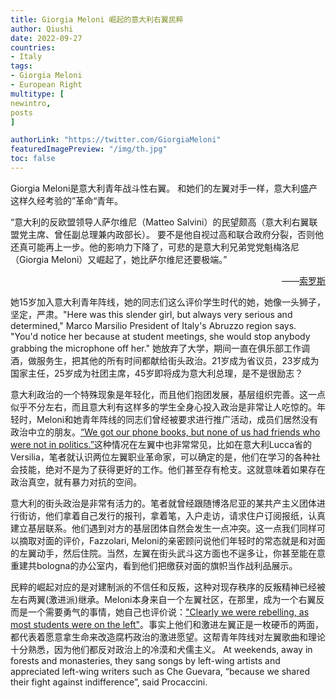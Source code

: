 ```yaml
---
title: Giorgia Meloni 崛起的意大利右翼民粹
author: Qiushi 
date: 2022-09-27
countries: 
- Italy
tags:
- Giorgia Meloni
- European Right
multitype: [
newintro,
posts
]

authorLink: "https://twitter.com/GiorgiaMeloni"
featuredImagePreview: "/img/th.jpg"
toc: false 
---
```


Giorgia Meloni是意大利青年战斗性右翼。
和她们的左翼对手一样，意大利盛产这样久经考验的”革命“青年。
<!--more-->

“意大利的反欧盟领导人萨尔维尼（Matteo Salvini）的民望颇高（意大利右翼联盟党主席、曾任副总理兼内政部长）。
要不是他自视过高和联合政府分裂，否则他还真可能再上一步。他的影响力下降了，可悲的是意大利兄弟党党魁梅洛尼（Giorgia Meloni）又崛起了，她比萨尔维尼还要极端。”                                         <p align="right">——[索罗斯](https://www.repubblica.it/cronaca/2020/08/11/news/soros_l_europa_piu_fragile_degli_usa_i_vostri_nemici_sono_i_populisti_all_interno_e_la_cina_all_esterno_-301116862/)</p>


她15岁加入意大利青年阵线，她的同志们这么评价学生时代的她，她像一头狮子，坚定，严肃。"Here was this slender girl, but always very serious and determined," Marco Marsilio
President of Italy's Abruzzo region says. "You'd notice her because at student meetings, she would stop anybody grabbing the microphone off her." 
她放弃了大学，期间一直在俱乐部工作调酒，做服务生，把其他的所有时间都献给街头政治。21岁成为省议员，23岁成为国家主任，25岁成为社团主席，45岁即将成为意大利总理，是不是很励志？



意大利政治的一个特殊现象是年轻化，而且他们抱团发展，基层组织完善。这一点似乎不分左右，而且意大利有这样多的学生全身心投入政治是非常让人吃惊的。年轻时，Meloni和她青年阵线的同志们曾经被要求进行推广活动，成员们居然没有政治中立的朋友。[“We got our phone books, but none of us had friends who were not in politics.”](https://www.politico.eu/article/how-giorgia-meloni-thinks-brothers-of-italy-election-salvini-mario-draghi-silvio-berlusconi/)这种情况在左翼中也非常常见，比如在意大利Lucca省的Versilia，笔者就认识两位左翼职业革命家，可以确定的是，他们在学习的各种社会技能，绝对不是为了获得更好的工作。他们甚至存有枪支。这就意味着如果存在政治真空，就有暴力对抗的空间。

意大利的街头政治是非常有活力的。笔者就曾经跟随博洛尼亚的某共产主义团体进行街访，他们拿着自己发行的报刊，拿着笔，入户走访，请求住户订阅报纸，认真建立基层联系。他们遇到对方的基层团体自然会发生一点冲突。这一点我们同样可以摘取对面的评价，Fazzolari, Meloni的亲密顾问说他们年轻时的常态就是和对面的左翼动手，然后住院。当然，左翼在街头武斗这方面也不逞多让，你甚至能在意重建共bologna的办公室内，看到他们把缴获对面的旗帜当作战利品展示。


民粹的崛起对应的是对建制派的不信任和反叛，这种对现存秩序的反叛精神已经被左右两翼(激进派)继承。Meloni本身来自一个左翼社区，在那里，成为一个右翼反而是一个需要勇气的事情，她自己也评价说：["Clearly we were rebelling, as most students were on the left"](https://www.politico.eu/article/how-giorgia-meloni-thinks-brothers-of-italy-election-salvini-mario-draghi-silvio-berlusconi/)。事实上他们和激进左翼正是一枚硬币的两面，都代表着愿意拿生命来改造腐朽政治的激进愿望。这帮青年阵线对左翼歌曲和理论十分熟悉，因为他们都反对政治上的冷漠和犬儒主义。 At weekends, away in forests and monasteries, they sang songs by left-wing artists and appreciated left-wing writers such as Che Guevara, “because we shared their fight against indifference”, said Procaccini.


